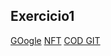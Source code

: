 ## Exercicio1
[GOogle](www.google.com.br)
[NFT](https://www.jpg.store/)
[COD GIT](https://git-scm.com/doc)
